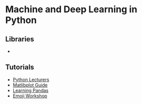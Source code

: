 # Machine and Deep Learning in Python #

## Libraries ##
 - []()

## Tutorials ##
 - [Python Lecturers](http://nbviewer.jupyter.org/github/jrjohansson/scientific-python-lectures/tree/master/)
 - [Matlibplot Guide](http://nbviewer.jupyter.org/github/jrjohansson/scientific-python-lectures/blob/master/Lecture-4-Matplotlib.ipynb)
 - [Learning Pandas](https://bitbucket.org/hrojas/learn-pandas)
 - [Emoji Workshop](https://github.com/Avkash/mldl/blob/master/pages/emoji_workshop.md)
